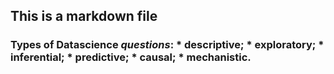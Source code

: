 ## This is a markdown file
### **Types** of Datascience *questions*: * descriptive; * exploratory; * inferential; * predictive; * causal; * mechanistic.

